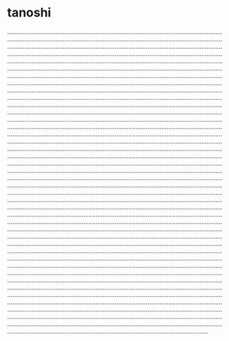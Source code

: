 # tanoshi

................................................................................................................................................................................................................................................................................................................................................................................................................................................................................................................................................................................................................................................................................................................................................................................................................................................................................................................................................................................................................................................................................................................................................................................................................................................................................................................................................................................................................................................................................................................................................................................................................................................................................................................................................................................................................................................................................................................................................................................................................................................................................................................................................................................................................................................................................................................................................................................................................................................................................................................................................................................................................................................................................................................................................................................................................................................................................................................................................................................................................................................................................................................................................................................................................................................................................................................................................................................................................................................................................................................................................................................................................................................................................................................................................................................................................................................................................................................................................................................................................................................................................................................................................................................................................................................................................................................................................................................................................................................................................................................................................................................................................................................................................................................................................................................................................................................................................................................................................................................................................................................................................................................................................................................................................................................................................................................................................................................................................